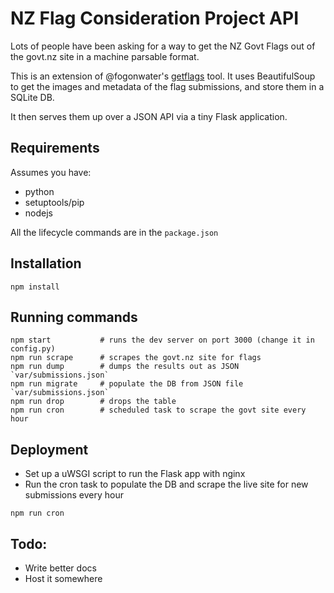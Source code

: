 # NZ Flag Consideration Project API

Lots of people have been asking for a way to get the NZ Govt Flags out of the
govt.nz site in a machine parsable format.

This is an extension of @fogonwater's
[getflags](https://github.com/fogonwater/getflags) tool. It uses BeautifulSoup
to get the images and metadata of the flag submissions, and store them in a
SQLite DB.

It then serves them up over a JSON API via a tiny Flask application.


## Requirements

Assumes you have:
* python
* setuptools/pip
* nodejs

All the lifecycle commands are in the `package.json`

## Installation

```shell
npm install
```

## Running commands

```shell
npm start           # runs the dev server on port 3000 (change it in config.py)
npm run scrape      # scrapes the govt.nz site for flags
npm run dump        # dumps the results out as JSON `var/submissions.json`
npm run migrate     # populate the DB from JSON file `var/submissions.json`
npm run drop        # drops the table
npm run cron        # scheduled task to scrape the govt site every hour
```

## Deployment

* Set up a uWSGI script to run the Flask app with nginx
* Run the cron task to populate the DB and scrape the live site for new submissions every hour

```
npm run cron
```

## Todo:
* Write better docs
* Host it somewhere


